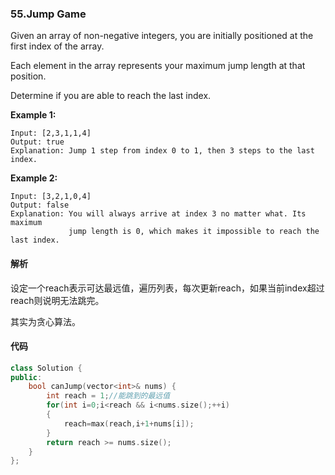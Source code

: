 ### 55.Jump Game

Given an array of non-negative integers, you are initially positioned at the first index of the array.

Each element in the array represents your maximum jump length at that position.

Determine if you are able to reach the last index.

**Example 1:**

```
Input: [2,3,1,1,4]
Output: true
Explanation: Jump 1 step from index 0 to 1, then 3 steps to the last index.

```

**Example 2:**

```
Input: [3,2,1,0,4]
Output: false
Explanation: You will always arrive at index 3 no matter what. Its maximum
             jump length is 0, which makes it impossible to reach the last index.
```

#### 解析

设定一个reach表示可达最远值，遍历列表，每次更新reach，如果当前index超过reach则说明无法跳完。

其实为贪心算法。

#### 代码

```c++
class Solution {
public:
    bool canJump(vector<int>& nums) {
        int reach = 1;//能跳到的最远值
        for(int i=0;i<reach && i<nums.size();++i)
        {
            reach=max(reach,i+1+nums[i]);
        }
        return reach >= nums.size();
    }
};
```

